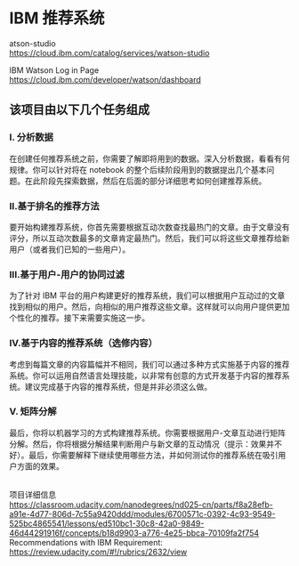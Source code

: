 # IBM 推荐系统
atson-studio
<br>https://cloud.ibm.com/catalog/services/watson-studio

IBM Watson Log in Page
<br>https://cloud.ibm.com/developer/watson/dashboard
## 该项目由以下几个任务组成

### I. 分析数据

在创建任何推荐系统之前，你需要了解即将用到的数据。深入分析数据，看看有何规律。你可以针对将在 notebook 的整个后续阶段用到的数据提出几个基本问题。在此阶段先探索数据，然后在后面的部分详细思考如何创建推荐系统。

### II.基于排名的推荐方法

要开始构建推荐系统，你首先需要根据互动次数查找最热门的文章。由于文章没有评分，所以互动次数最多的文章肯定最热门。然后，我们可以将这些文章推荐给新用户（或者我们已知的一些用户）。

### III.基于用户-用户的协同过滤

为了针对 IBM 平台的用户构建更好的推荐系统，我们可以根据用户互动过的文章找到相似的用户。然后，向相似的用户推荐这些文章。这样就可以向用户提供更加个性化的推荐。接下来需要实施这一步。

### IV.基于内容的推荐系统（选修内容）

考虑到每篇文章的内容篇幅并不相同，我们可以通过多种方式实施基于内容的推荐系统。你可以运用自然语言处理技能，以非常有创意的方式开发基于内容的推荐系统。建议完成基于内容的推荐系统，但是并非必须这么做。

### V. 矩阵分解

最后，你将以机器学习的方式构建推荐系统。你需要根据用户-文章互动进行矩阵分解。然后，你将根据分解结果判断用户与新文章的互动情况（提示：效果并不好）。最后，你需要解释下继续使用哪些方法，并如何测试你的推荐系统在吸引用户方面的效果。

<br>项目详细信息
<br>https://classroom.udacity.com/nanodegrees/nd025-cn/parts/f8a28efb-a91e-4d77-806d-7c55a9420ddd/modules/6700571c-0392-4c93-9549-525bc4865541/lessons/ed510bc1-30c8-42a0-9849-46d44291916f/concepts/b18d9903-a776-4e25-bbca-70109fa2f754
<br>Recommendations with IBM Requirement:
<br>https://review.udacity.com/#!/rubrics/2632/view
